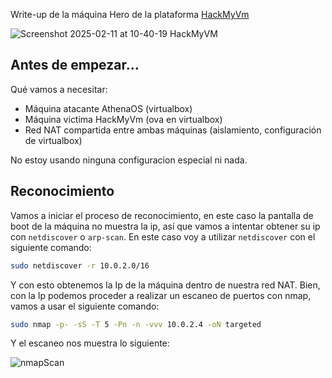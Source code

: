 Write-up de la máquina Hero de la plataforma [HackMyVm](https://hackmyvm.eu/)

![Screenshot 2025-02-11 at 10-40-19 HackMyVM](https://github.com/user-attachments/assets/42bd604b-07f0-4fb7-a533-a412c6c15bb4)

## Antes de empezar...

Qué vamos a necesitar:

- Máquina atacante AthenaOS (virtualbox)
- Máquina victima HackMyVm (ova en virtualbox)
- Red NAT compartida entre ambas máquinas (aislamiento, configuración de virtualbox)

No estoy usando ninguna configuracion especial ni nada.
## Reconocimiento

Vamos a iniciar el proceso de reconocimiento, en este caso la pantalla de boot de la máquina no muestra la ip, así que vamos a intentar obtener su ip con `netdiscover` o `arp-scan`. En este caso voy a utilizar `netdiscover` con el siguiente comando:

```bash
sudo netdiscover -r 10.0.2.0/16
```

Y con esto obtenemos la Ip de la máquina dentro de nuestra red NAT. Bien, con la Ip podemos proceder a realizar un escaneo de puertos con nmap, vamos a usar el siguiente comando:

```bash
sudo nmap -p- -sS -T 5 -Pn -n -vvv 10.0.2.4 -oN targeted
```

Y el escaneo nos muestra lo siguiente:

![nmapScan](https://github.com/user-attachments/assets/4f79f3cb-bb59-4bab-acdb-03404e37dfc9)


